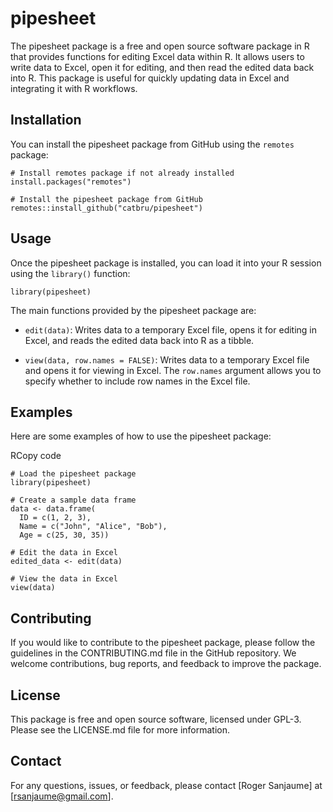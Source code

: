 pipesheet
=========

The pipesheet package is a free and open source software package in R that provides functions for editing Excel data within R. It allows users to write data to Excel, open it for editing, and then read the edited data back into R. This package is useful for quickly updating data in Excel and integrating it with R workflows.

Installation
------------

You can install the pipesheet package from GitHub using the `remotes` package:

```
# Install remotes package if not already installed
install.packages("remotes")

# Install the pipesheet package from GitHub
remotes::install_github("catbru/pipesheet")
```

Usage
-----

Once the pipesheet package is installed, you can load it into your R session using the `library()` function:

`library(pipesheet)`

The main functions provided by the pipesheet package are:

*   `edit(data)`: Writes data to a temporary Excel file, opens it for editing in Excel, and reads the edited data back into R as a tibble.
    
*   `view(data, row.names = FALSE)`: Writes data to a temporary Excel file and opens it for viewing in Excel. The `row.names` argument allows you to specify whether to include row names in the Excel file.
    

Examples
--------

Here are some examples of how to use the pipesheet package:

RCopy code

```
# Load the pipesheet package
library(pipesheet)

# Create a sample data frame
data <- data.frame(
  ID = c(1, 2, 3),
  Name = c("John", "Alice", "Bob"),
  Age = c(25, 30, 35))

# Edit the data in Excel
edited_data <- edit(data)

# View the data in Excel
view(data)
```

Contributing
------------

If you would like to contribute to the pipesheet package, please follow the guidelines in the CONTRIBUTING.md file in the GitHub repository. We welcome contributions, bug reports, and feedback to improve the package.

License
-------

This package is free and open source software, licensed under GPL-3. Please see the LICENSE.md file for more information.

Contact
-------

For any questions, issues, or feedback, please contact \[Roger Sanjaume\] at \[rsanjaume@gmail.com\].
